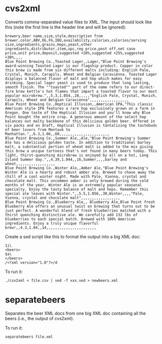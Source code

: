 cvs2xml
=======

Converts comma-separated value files to XML. The input should look like this (note the first line is the header line and will be ignored):

	brewery,beer name,size,style,description from brewer,color,ABV,OG,FG,IBU,availability,calories,calories/serving size,ingredients,grains,Hops,yeast,other ingredients,distributor,item,upc,reg price,post off,net case price,unit price,deposit,suggested +20%,suggested +25%,suggested +30%,,,,
	Blue Point Brewing Co.,Toasted Lager,,Lager,"Blue Point Brewing's award-winning Toasted Lager is our flagship product. Copper in color this brew is made from six different malts including: English Pale, Crystal, Munich, Carapils, Wheat and Belgian Caravienna. Toasted Lager displays a balanced flavor of malt and hop which makes for easy drinking. Special lager yeast is used to produce that long lasting, smooth finish. The ""toasted"" part of the name refers to our direct-fire brew kettle's hot flames that impart a toasted flavor to our most popular microbrew.",,5.3,1.054,,28,,,,,"English Pale, Crystal, Munich, Carapils, Wheat and Belgian Caravienna",,,,,,,,,,,,,,,,,,
	Blue Point Brewing Co.,Hoptical Illusion,,American IPA,"This classic American style IPA features a rare hop exclusively grown on a farm in Oregon. One taste of the Hoptical Illusion and you'll know why Blue Point bought the entire crop. A generous amount of the select hop balances out malty backbone of this delicious golden beer. Offered in six packs and on draft, Hoptical Illusion is tantalizing the tastebuds of beer lovers from Montauk to Manhattan.",,6.3,1.06,,60,,,,,,,,,,,,,,,,,,,,,,,
	Blue Point Brewing Co.,Summer Ale,,Ale,"Blue Point Brewing's Summer Ale has a delicious golden taste. In addition to traditional barley malt, a substantial portion of wheat malt is added to the mix giving this brew a unique tartness that's not found in many beers today. This light, thirst-quenching microbrew is enjoyed by all on a hot, Long Island Summer day.",,4.39,1.044,,16,Summer,,,,barley and wheat,,,,,,,,,,,,,,,,,,
	Blue Point Brewing Co.,Winter Ale,,Amber Ale,"Blue Point Brewing's Winter Ale is a hearty and robust amber ale. Brewed to chase away the chill of a cool winter night. Made with Pale, Vienna, crystal and chocolate malt. This uncommon amber is only brewed during the cold months of the year. Winter Ale is an extremely popular seasonal specialty. Enjoy the tasty balance of malt and hops. Remember this special ale leaves with Winter.",,5.5,1.056,,30,Winter,,,,"Pale, Vienna, crystal and chocolate malt",,,,,,,,,,,,,,,,,,
	Blue Point Brewing Co.,Blueberry Ale,, Blueberry Ale,Blue Point fresh Blueberry Ale offers an unusual twist on brewing that turns out to be just perfect. A wonderful blend of fresh blueberries matched with a thirst quenching distinctive ale. We carefully add 132 lbs of blueberries to each special batch. Brewed with 100% American ingredients. Enjoy a truly unique flavorful brew!,,4.3,1.04,,14,,,,,,,,,,,,,,,,,,,,,,,

Create a sed script like this to format the output into a big XML doc:


	1i\
	<beers>
	$a\
	</beers>
	/<?xml version="1.0"?>/d

To run it:

	./csv2xml < file.csv | sed -f xxx.sed > newbeers.xml


separatebeers
=============

Separates the beer XML docs from one big XML doc containing all the beers (i.e., the output of cvs2xml).

To run it:

	separatebeers file.xml

